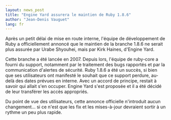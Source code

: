 ```yaml
---
layout: news_post
title: "Engine Yard assurera le maintien de Ruby 1.8.6"
author: "Jean-Denis Vauguet"
lang: fr
---
```


Après un petit délai de mise en route interne, l\'équipe de
développement de Ruby a officiellement annoncé que le maintien de la
branche 1.8.6 ne serait plus assurée par Urabe Shyouhei, mais par Kirk
Haines, d\'Engine Yard.

Cette branche a été lancée en 2007. Depuis lors, l\'équipe de ruby-core
a fourni du support, notamment par le traitement des bugs rapportés et
par la communication d\'alertes de sécurité. Ruby 1.8.6 a été un succès,
si bien que ses utilisateurs ont manifesté le souhait que ce support
perdure, au-delà des dates prévues en interne. Avec un accord de
principe, restait à savoir qui allait s\'en occuper. Engine Yard s\'est
proposée et il a été décidé de leur transférer les accès appropriés.

Du point de vue des utilisateurs, cette annonce officielle n\'introduit
aucun changement… si ce n\'est que les fix et les mises-à-jour devraient
sortir à un rythme un peu plus rapide.

